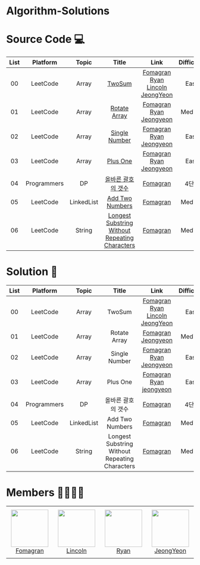 # Algorithm-Solutions

# Source Code 💻

| List |Platform |Topic                          | Title                | Link    | Difficulty |  Date             |
| :--: | :-----------------: | :--------------------------: | :-----------------: | :------:  | :---------: |:---------------:|
| 00 |LeetCode |Array | [TwoSum](https://leetcode.com/problems/two-sum/) |[Fomagran](./Array/TwoSum/TwoSum_Fomagran.js) [Ryan](./Array/TwoSum/TwoSum_Ryan.java) [Lincoln](./data_structure) [JeongYeon](./Array/TwoSum/TwoSum_jeongyeon.py) | Easy | 2/24 |
| 01 |LeetCode |Array | [Rotate Array](https://leetcode.com/problems/rotate-array/) | [Fomagran](./Array/RotateArray/RotateArray_Fomagran.js) [Ryan](./Array/RotateArray/RotateArray_Ryan.java) [Jeongyeon](./Array/RotateArray/RotateArray_jeongyeon.py) | Medium | 2/24 |
| 02 |LeetCode |Array | [Single Number](https://leetcode.com/problems/single-number/) | [Fomagran](./Array/SingleNumber/SingleNumber_Fomagran.js) [Ryan](./Array/SingleNumber/SingleNumber_Ryan.js) [Jeongyeon](./Array/SingleNumber/SingleNumber_jeongyeon.py) | Easy | 3/3 |
| 03 |LeetCode |Array | [Plus One](https://leetcode.com/problems/plus-one/) | [Fomagran](./Array/PlusOne/PlusOne_Fomagran.js) [Ryan](./Array/PlusOne/PlusOne_Ryan.js) [Jeongyeon](./Array/PlusOne/PlusOne_jeongyeon.py)| Easy | 3/3 |
| 04 |Programmers |DP | [올바른 괄호의 갯수](https://programmers.co.kr/learn/courses/30/lessons/12929) | [Fomagran](./DP/올바른괄호의갯수/올바른괄호의갯수_Fomagran.swift)| 4단계 | 3/5 |
| 05 |LeetCode |LinkedList | [Add Two Numbers](https://leetcode.com/problems/add-two-numbers/) | [Fomagran](./LinkedList/AddTwoNumbers/AddTwoNumbers_Fomagran.swift)| Medium | 3/5 |
| 06 |LeetCode |String | [Longest Substring Without Repeating Characters](https://leetcode.com/problems/longest-substring-without-repeating-characters/) | [Fomagran](./String/LongestSubStringWithoutRepeatingCharacters/LongestSubstringWithoutRepeatingCharacters_Fomagran.swift)| Medium | 3/5 |


# Solution 📝

| List |Platform | Topic                          | Title                | Link    | Difficulty |  Date             |
| :--: | :--------------------------: |:-----------------: | :-----------------: | :------:  | :---------: |:---------------:|
| 00 |LeetCode| Array | TwoSum |[Fomagran](./Array/TwoSum/TwoSum_Fomagran.md) [Ryan](./data_structure) [Lincoln](./data_structure) [JeongYeon](./Array/TwoSum/TwoSum_jeongyeon.md) | Easy | 2/24 |
| 01 |LeetCode| Array | Rotate Array | [Fomagran](./Array/RotateArray/RotateArray_Fomagran.md) [Jeongyeon](./Array/RotateArray/RotateArray_jeongyeon.md)| Medium | 2/24 |
| 02 |LeetCode| Array | Single Number | [Fomagran](./Array/SingleNumber/SingleNumber_Fomagran.md) [Ryan](./Array/SingleNumber/SingleNumber_Ryan.md) [Jeongyeon](./Array/SingleNumber/SingleNumber_jeongyeon.md)| Easy | 3/3 |
| 03 |LeetCode| Array | Plus One | [Fomagran](./Array/PlusOne/PlusOne_Fomagran.md) [Ryan](./Array/PlusOne/PlusOne_Ryan.md) [jeongyeon](./Array/PlusOne/PlusOne_jeongyeon.md)| Easy | 3/3 |
| 04 |Programmers |DP | 올바른 괄호의 갯수 | [Fomagran](./DP/올바른괄호의갯수/올바른괄호의갯수_Fomagran.md)| 4단계 | 3/5 |
| 05 |LeetCode |LinkedList | Add Two Numbers | [Fomagran](./LinkedList/AddTwoNumbers/AddTwoNumbers_Fomagran.md)| Medium | 3/5 |
| 06 |LeetCode |String | Longest Substring Without Repeating Characters| [Fomagran](./String/LongestSubStringWithoutRepeatingCharacters/LongestSubstringWithoutRepeatingCharacters_Fomagran.md)| Medium | 3/5 |


# Members 👨‍👨‍👦‍👦

<table>
    <tr height="140px">
        <td align="center" width="130px">
            <a href="https://github.com/fomagran"><img height="100px" width="100px" src="https://user-images.githubusercontent.com/47676921/155339049-0d8a32a8-aa90-4b28-94e5-a3540cc53136.png"/></a>
            <br />
            <a href="https://github.com/tonyfomagran">Fomagran</a>
        </td>
        <td align="center" width="130px">
            <a href="https://github.com/moh008"><img height="100px" width="100px" src="https://user-images.githubusercontent.com/22461471/155645928-969370e5-713c-40d8-b7f8-b4da3738cb52.jpg"/></a>
            <br />
            <a href="https://github.com/moh008">Lincoln</a>
        </td>
        <td align="center" width="130px">
            <a href="https://github.com/RyanDonggunLee"><img height="100px" width="100px" src="https://user-images.githubusercontent.com/40766493/156107630-9ed8d9ac-0a9b-42b8-ab7b-28f386247298.jpeg"/></a>
            <br />
            <a href="https://github.com/RyanDonggunLee">Ryan</a>
        </td>
        <td align="center" width="130px">
            <a href="https://github.com/jeongyeon-park"><img height="100px" width="100px" src="https://user-images.githubusercontent.com/47676921/155339049-0d8a32a8-aa90-4b28-94e5-a3540cc53136.png"/></a>
            <br />
            <a href="https://github.com/jeongyeon-park">JeongYeon</a>
        </td>
    </tr>
